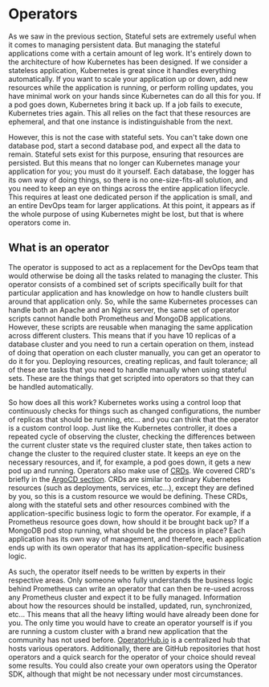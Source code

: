 # Operators

As we saw in the previous section, Stateful sets are extremely useful when it comes to managing persistent data. But managing the stateful applications come with a certain amount of leg work. It's entirely down to the architecture of how Kubernetes has been designed. If we consider a stateless application, Kubernetes is great since it handles everything automatically. If you want to scale your application up or down, add new resources while the application is running, or perform rolling updates, you have minimal work on your hands since Kubernetes can do all this for you. If a pod goes down, Kubernetes bring it back up. If a job fails to execute, Kubernetes tries again. This all relies on the fact that these resources are ephemeral, and that one instance is indistinguishable from the next.

However, this is not the case with stateful sets. You can't take down one database pod, start a second database pod, and expect all the data to remain. Stateful sets exist for this purpose, ensuring that resources are persisted. But this means that no longer can Kubernetes manage your application for you; you must do it yourself. Each database, the logger has its own way of doing things, so there is no one-size-fits-all solution, and you need to keep an eye on things across the entire application lifecycle. This requires at least one dedicated person if the application is small, and an entire DevOps team for larger applications. At this point, it appears as if the whole purpose of using Kubernetes might be lost, but that is where operators come in.

## What is an operator

The operator is supposed to act as a replacement for the DevOps team that would otherwise be doing all the tasks related to managing the cluster. This operator consists of a combined set of scripts specifically built for that particular application and has knowledge on how to handle clusters built around that application only. So, while the same Kubernetes processes can handle both an Apache and an Nginx server, the same set of operator scripts cannot handle both Prometheus and MongoDB applications. However, these scripts are reusable when managing the same application across different clusters. This means that if you have 10 replicas of a database cluster and you need to run a certain operation on them, instead of doing that operation on each cluster manually, you can get an operator to do it for you. Deploying resources, creating replicas, and fault tolerance; all of these are tasks that you need to handle manually when using stateful sets. These are the things that get scripted into operators so that they can be handled automatically.

So how does all this work? Kubernetes works using a control loop that continuously checks for things such as changed configurations, the number of replicas that should be running, etc... and you can think that the operator is a custom control loop. Just like the Kubernetes controller, it does a repeated cycle of observing the cluster, checking the differences between the current cluster state vs the required cluster state, then takes action to change the cluster to the required cluster state. It keeps an eye on the necessary resources, and if, for example, a pod goes down, it gets a new pod up and running. Operators also make use of [CRDs](https://kubernetes.io/docs/tasks/extend-kubernetes/custom-resources/custom-resource-definitions/). We covered CRD's briefly in the [ArgoCD section](../GitOps101/argocd.md). CRDs are similar to ordinary Kubernetes resources (such as deployments, services, etc...), except they are defined by you, so this is a custom resource we would be defining. These CRDs, along with the stateful sets and other resources combined with the application-specific business logic to form the operator. For example, if a Prometheus resource goes down, how should it be brought back up? If a MongoDB pod stop running, what should be the process in place? Each application has its own way of management, and therefore, each application ends up with its own operator that has its application-specific business logic.

As such, the operator itself needs to be written by experts in their respective areas. Only someone who fully understands the business logic behind Prometheus can write an operator that can then be re-used across any Prometheus cluster and expect it to be fully managed. Information about how the resources should be installed, updated, run, synchronized, etc... This means that all the heavy lifting would have already been done for you. The only time you would have to create an operator yourself is if you are running a custom cluster with a brand new application that the community has not used before. [OperatorHub.io](https://operatorhub.io) is a centralized hub that hosts various operators. Additionally, there are GitHub repositories that host operators and a quick search for the operator of your choice should reveal some results. You could also create your own operators using the Operator SDK, although that might be not necessary under most circumstances.